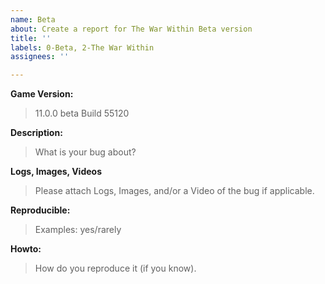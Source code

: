 ```yaml
---
name: Beta
about: Create a report for The War Within Beta version
title: ''
labels: 0-Beta, 2-The War Within
assignees: ''

---
```


**Game Version:**
> 11.0.0 beta Build 55120

**Description:**
> What is your bug about?

**Logs, Images, Videos**
> Please attach Logs, Images, and/or a Video of the bug if applicable.

**Reproducible:**
> Examples: yes/rarely

**Howto:**
> How do you reproduce it (if you know).
